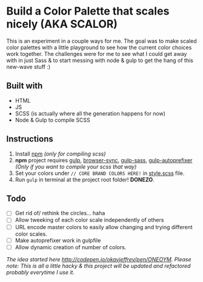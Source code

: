 # Build a Color Palette that scales nicely (AKA SCALOR)
This is an experiment in a couple ways for me. The goal was to make scaled color palettes with a little playground to see how the current color choices work together. The challenges were for me to see what I could get away with in just Sass & to start messing with node & gulp to get the hang of this new-wave stuff :)

## Built with
- HTML
- JS
- SCSS (is actually where all the generation happens for now)
- Node & Gulp to compile SCSS

## Instructions
1. Install [npm](https://www.npmjs.com/) *(only for compiling scss)*
1. **npm** project requires [gulp](https://www.npmjs.com/package/gulp), [browser-sync](https://www.browsersync.io/), [gulp-sass](https://www.npmjs.com/package/gulp-sass), [gulp-autoprefixer](https://www.npmjs.com/package/gulp-autoprefixer) *(Only if you want to compile your scss that way)*
1. Set your colors under `// CORE BRAND COLORS HERE!` in [style.scss](Scalor/scss/style.scss) file.
1. Run `gulp` in terminal at the project root folder! **DONEZO**.

## Todo
- [ ] Get rid of/ rethink the circles... haha
- [ ] Allow tweeking of each color scale independently of others
- [ ] URL encode master colors to easily allow changing and trying different color scales.
- [ ] Make autoprefixer work in gulpfile
- [ ] Allow dynamic creation of number of colors.

*The idea started here http://codepen.io/okayjeffrey/pen/ONEOYM. Please note: This is all a little hacky & this project will be updated and refactored probably everytime I use it.*
